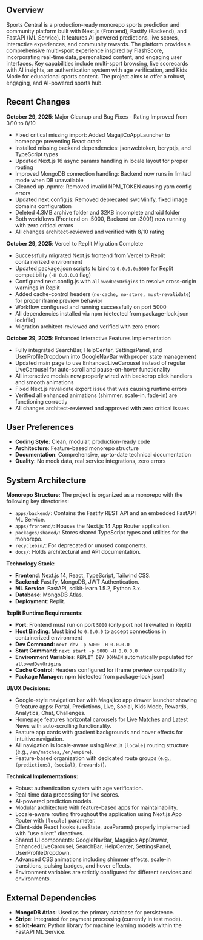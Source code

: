 ## Overview
Sports Central is a production-ready monorepo sports prediction and community platform built with Next.js (Frontend), Fastify (Backend), and FastAPI (ML Service). It features AI-powered predictions, live scores, interactive experiences, and community rewards. The platform provides a comprehensive multi-sport experience inspired by FlashScore, incorporating real-time data, personalized content, and engaging user interfaces. Key capabilities include multi-sport browsing, live scorecards with AI insights, an authentication system with age verification, and Kids Mode for educational sports content. The project aims to offer a robust, engaging, and AI-powered sports hub.

## Recent Changes
**October 29, 2025**: Major Cleanup and Bug Fixes - Rating Improved from 3/10 to 8/10
- Fixed critical missing import: Added MagajiCoAppLauncher to homepage preventing React crash
- Installed missing backend dependencies: jsonwebtoken, bcryptjs, and TypeScript types
- Updated Next.js 16 async params handling in locale layout for proper routing
- Improved MongoDB connection handling: Backend now runs in limited mode when DB unavailable
- Cleaned up .npmrc: Removed invalid NPM_TOKEN causing yarn config errors
- Updated next.config.js: Removed deprecated swcMinify, fixed image domains configuration
- Deleted 4.3MB archive folder and 32KB incomplete android folder
- Both workflows (Frontend on :5000, Backend on :3001) now running with zero critical errors
- All changes architect-reviewed and verified with 8/10 rating

**October 29, 2025**: Vercel to Replit Migration Complete
- Successfully migrated Next.js frontend from Vercel to Replit containerized environment
- Updated package.json scripts to bind to `0.0.0.0:5000` for Replit compatibility (`-H 0.0.0.0` flag)
- Configured next.config.js with `allowedDevOrigins` to resolve cross-origin warnings in Replit
- Added cache-control headers (`no-cache, no-store, must-revalidate`) for proper iframe preview behavior
- Workflow configured and running successfully on port 5000
- All dependencies installed via npm (detected from package-lock.json lockfile)
- Migration architect-reviewed and verified with zero errors

**October 29, 2025**: Enhanced Interactive Features Implementation
- Fully integrated SearchBar, HelpCenter, SettingsPanel, and UserProfileDropdown into GoogleNavBar with proper state management
- Updated main page to use EnhancedLiveCarousel instead of regular LiveCarousel for auto-scroll and pause-on-hover functionality
- All interactive modals now properly wired with backdrop click handlers and smooth animations
- Fixed Next.js revalidate export issue that was causing runtime errors
- Verified all enhanced animations (shimmer, scale-in, fade-in) are functioning correctly
- All changes architect-reviewed and approved with zero critical issues

## User Preferences
- **Coding Style**: Clean, modular, production-ready code
- **Architecture**: Feature-based monorepo structure
- **Documentation**: Comprehensive, up-to-date technical documentation
- **Quality**: No mock data, real service integrations, zero errors

## System Architecture
**Monorepo Structure:**
The project is organized as a monorepo with the following key directories:
- `apps/backend/`: Contains the Fastify REST API and an embedded FastAPI ML Service.
- `apps/frontend/`: Houses the Next.js 14 App Router application.
- `packages/shared/`: Stores shared TypeScript types and utilities for the monorepo.
- `recyclebin/`: For deprecated or unused components.
- `docs/`: Holds architectural and API documentation.

**Technology Stack:**
- **Frontend**: Next.js 14, React, TypeScript, Tailwind CSS.
- **Backend**: Fastify, MongoDB, JWT Authentication.
- **ML Service**: FastAPI, scikit-learn 1.5.2, Python 3.x.
- **Database**: MongoDB Atlas.
- **Deployment**: Replit.

**Replit Runtime Requirements:**
- **Port**: Frontend must run on port `5000` (only port not firewalled in Replit)
- **Host Binding**: Must bind to `0.0.0.0` to accept connections in containerized environment
- **Dev Command**: `next dev -p 5000 -H 0.0.0.0`
- **Start Command**: `next start -p 5000 -H 0.0.0.0`
- **Environment Variables**: `REPLIT_DEV_DOMAIN` automatically populated for `allowedDevOrigins`
- **Cache Control**: Headers configured for iframe preview compatibility
- **Package Manager**: npm (detected from package-lock.json)

**UI/UX Decisions:**
- Google-style navigation bar with Magajico app drawer launcher showing 9 feature apps: Portal, Predictions, Live, Social, Kids Mode, Rewards, Analytics, Chat, Challenges.
- Homepage features horizontal carousels for Live Matches and Latest News with auto-scrolling functionality.
- Feature app cards with gradient backgrounds and hover effects for intuitive navigation.
- All navigation is locale-aware using Next.js `[locale]` routing structure (e.g., `/en/matches`, `/en/empire`).
- Feature-based organization with dedicated route groups (e.g., `(predictions)`, `(social)`, `(rewards)`).

**Technical Implementations:**
- Robust authentication system with age verification.
- Real-time data processing for live scores.
- AI-powered prediction models.
- Modular architecture with feature-based apps for maintainability.
- Locale-aware routing throughout the application using Next.js App Router with `[locale]` parameter.
- Client-side React hooks (useState, useParams) properly implemented with "use client" directives.
- Shared UI components: GoogleNavBar, Magajico AppDrawer, EnhancedLiveCarousel, SearchBar, HelpCenter, SettingsPanel, UserProfileDropdown.
- Advanced CSS animations including shimmer effects, scale-in transitions, pulsing badges, and hover effects.
- Environment variables are strictly configured for different services and environments.

## External Dependencies
- **MongoDB Atlas**: Used as the primary database for persistence.
- **Stripe**: Integrated for payment processing (currently in test mode).
- **scikit-learn**: Python library for machine learning models within the FastAPI ML Service.